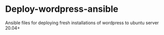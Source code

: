 # Deploy-wordpress-ansible
Ansible files for deploying fresh installations of wordpress to ubuntu server 20.04+
